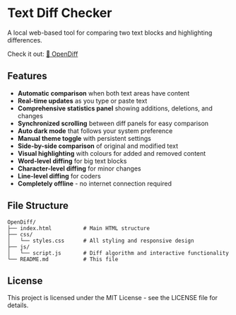 # Text Diff Checker

A local web-based tool for comparing two text blocks and highlighting differences.

Check it out: [📝 OpenDiff](https://wrignj08.github.io/OpenDiff/)


## Features

- **Automatic comparison** when both text areas have content
- **Real-time updates** as you type or paste text
- **Comprehensive statistics panel** showing additions, deletions, and changes
- **Synchronized scrolling** between diff panels for easy comparison
- **Auto dark mode** that follows your system preference
- **Manual theme toggle** with persistent settings
- **Side-by-side comparison** of original and modified text
- **Visual highlighting** with colours for added and removed content
- **Word-level diffing** for big text blocks
- **Character-level diffing** for minor changes
- **Line-level diffing** for coders
- **Completely offline** - no internet connection required

## File Structure

```
OpenDiff/
├── index.html          # Main HTML structure
├── css/
│   └── styles.css      # All styling and responsive design
├── js/
│   └── script.js       # Diff algorithm and interactive functionality
└── README.md           # This file
```

## License
This project is licensed under the MIT License - see the LICENSE file for details.